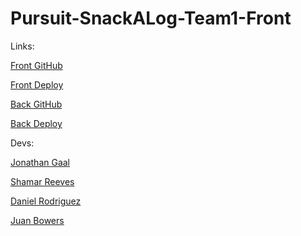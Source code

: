 # Pursuit-SnackALog-Team1-Front

Links:

[Front GitHub](https://github.com/bowersjuan/Pursuit-SnackALog-Team1-Front)

[Front Deploy](https://comfy-blini-4dd56c.netlify.app)

[Back GitHub](https://github.com/sreeves07/Pursuit-SnackALog-Team1)

[Back Deploy](https://snack-backend.onrender.com)

Devs:

[Jonathan Gaal](https://github.com/Jonathan-Gaal)

[Shamar Reeves](https://github.com/sreeves07)

[Daniel Rodriguez](https://github.com/DanielR2105)

[Juan Bowers](https://github.com/bowersjuan)
